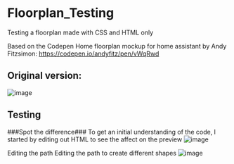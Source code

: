 # Floorplan_Testing
Testing a floorplan made with CSS and HTML only

Based on the Codepen Home floorplan mockup for home assistant by Andy Fitzsimon: https://codepen.io/andyfitz/pen/vWqRwd

## Original version: ##
![image](https://github.com/user-attachments/assets/da375c09-e9d1-4ba1-8537-ebd454d06be1)

## Testing ##
###Spot the difference###
To get an initial understanding of the code, I started by editing out HTML to see the affect on the preview
![image](https://github.com/user-attachments/assets/03103fb9-b41c-4280-99d9-f92ba9e8a64b)

Editing the path
Editing the path to create different shapes
![image](https://github.com/user-attachments/assets/e505b026-9dea-425d-b3c7-9e7d229e100a)
